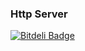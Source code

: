 ### Http Server


[![Bitdeli Badge](https://d2weczhvl823v0.cloudfront.net/letusfly85/my-golang-httpserver/trend.png)](https://bitdeli.com/free "Bitdeli Badge")

